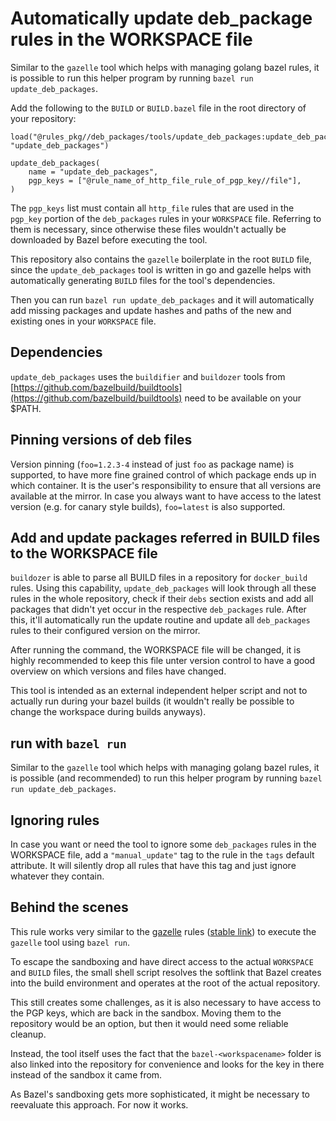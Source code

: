 # Automatically update deb_package rules in the WORKSPACE file
Similar to the `gazelle` tool which helps with managing golang bazel rules, it is possible to run this helper program by running `bazel run update_deb_packages`.

Add the following to the `BUILD` or `BUILD.bazel` file in the root directory of your repository:

```bzl
load("@rules_pkg//deb_packages/tools/update_deb_packages:update_deb_packages.bzl", "update_deb_packages")

update_deb_packages(
    name = "update_deb_packages",
    pgp_keys = ["@rule_name_of_http_file_rule_of_pgp_key//file"],
)
```

The `pgp_keys` list must contain all `http_file` rules that are used in the `pgp_key` portion of the `deb_packages` rules in your `WORKSPACE` file.
Referring to them is necessary, since otherwise these files wouldn't actually be downloaded by Bazel before executing the tool.

This repository also contains the `gazelle` boilerplate in the root `BUILD` file, since the `update_deb_packages` tool is written in go and gazelle helps with automatically generating `BUILD` files for the tool's dependencies.

Then you can run `bazel run update_deb_packages` and it will automatically add missing packages and update hashes and paths of the new and existing ones in your `WORKSPACE` file.

## Dependencies

`update_deb_packages` uses the `buildifier` and `buildozer` tools from [https://github.com/bazelbuild/buildtools](https://github.com/bazelbuild/buildtools) need to be available on your $PATH.

## Pinning versions of deb files

Version pinning (`foo=1.2.3-4` instead of just `foo` as package name) is supported, to have more fine grained control of which package ends up in which container.
It is the user's responsibility to ensure that all versions are available at the mirror.
In case you always want to have access to the latest version (e.g. for canary style builds), `foo=latest` is also supported.

## Add and update packages referred in BUILD files to the WORKSPACE file

`buildozer` is able to parse all BUILD files in a repository for `docker_build` rules.
Using this capability, `update_deb_packages` will look through all these rules in the whole repository, check if their `debs` section exists and add all packages that didn't yet occur in the respective `deb_packages` rule.
After this, it'll automatically run the update routine and update all `deb_packages` rules to their configured version on the mirror.

After running the command, the WORKSPACE file will be changed, it is highly recommended to keep this file unter version control to have a good overview on which versions and files have changed.

This tool is intended as an external independent helper script and not to actually run during your bazel builds (it wouldn't really be possible to change the workspace during builds anyways).

## run with `bazel run`

Similar to the `gazelle` tool which helps with managing golang bazel rules, it is possible (and recommended) to run this helper program by running `bazel run update_deb_packages`.

## Ignoring rules

In case you want or need the tool to ignore some `deb_packages` rules in the WORKSPACE file, add a `"manual_update"` tag to the rule in the `tags` default attribute. It will silently drop all rules that have this tag and just ignore whatever they contain.

## Behind the scenes

This rule works very similar to the [gazelle](https://github.com/bazelbuild/rules_go/blob/master/go/private/tools/gazelle.bzl) rules ([stable link](https://github.com/bazelbuild/rules_go/blob/ee1fef7ec1379fcf36c002fd3ac0d00d940b147e/go/private/tools/gazelle.bzl)) to execute the `gazelle` tool using `bazel run`.

To escape the sandboxing and have direct access to the actual `WORKSPACE` and `BUILD` files, the small shell script resolves the softlink that Bazel creates into the build environment and operates at the root of the actual repository.

This still creates some challenges, as it is also necessary to have access to the PGP keys, which are back in the sandbox.
Moving them to the repository would be an option, but then it would need some reliable cleanup.

Instead, the tool itself uses the fact that the `bazel-<workspacename>` folder is also linked into the repository for convenience and looks for the key in there instead of the sandbox it came from.

As Bazel's sandboxing gets more sophisticated, it might be necessary to reevaluate this approach.
For now it works.
